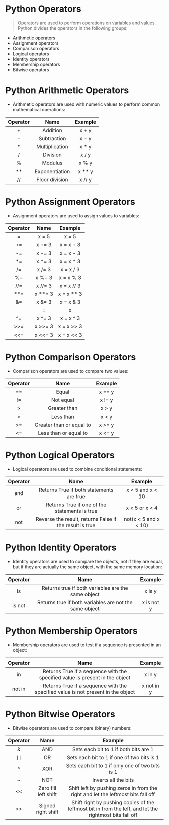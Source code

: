 # Python Operators
> Operators are used to perform operations on variables and values.
> Python divides the operators in the following groups:

* Arithmetic operators
* Assignment operators
* Comparison operators
* Logical operators
* Identity operators
* Membership operators
* Bitwise operators

# Python Arithmetic Operators
* Arithmetic operators are used with numeric values to perform common mathematical operations:

|Operator|	Name|	Example|
|:---:|:---:|:---:|
|+|	Addition|	x + y|
|-|	Subtraction|	x - y|
|*|	Multiplication|	x * y|
|/|	Division|	x / y|
|%|	Modulus|	x % y	|
|**|	Exponentiation|	x ** y|	 
|//|	Floor division|	x // y|

# Python Assignment Operators
* Assignment operators are used to assign values to variables:

|Operator|	Name|	Example|
|:---:|:---:|:---:|
|=	|x = 5	|x = 5	|
|+=	|x += 3	|x = x + 3	|
|-=	|x -= 3	|x = x - 3	|
|*=|	x *= 3	|x = x * 3	|
|/=	|x /= 3	|x = x / 3	|
|%=	|x %= 3	|x = x % 3	|
|//=	|x //= 3|	x = x // 3|
|**=|	x **= 3|	x = x ** 3|
|&=	|x &= 3	|x = x & 3	|
||=|	x |= 3|	x = x | 3	|
|^=|	x ^= 3|	x = x ^ 3|
|>>=|	x >>= 3|	x = x >> 3|
|<<=|	x <<= 3|	x = x << 3|

# Python Comparison Operators
* Comparison operators are used to compare two values:

|Operator|	Name|	Example|
|:---:|:---:|:---:|
|==|	Equal|	x == y|
|!=|	Not equal|	x != y|
|>	|Greater than	|x > y|
|<	|Less than|	x < y|
|>=	|Greater than or equal to|	x >= y	|
|<=	|Less than or equal to	|x <= y|

# Python Logical Operators
* Logical operators are used to combine conditional statements:

|Operator|	Name|	Example|
|:---:|:---:|:---:|
|and |	Returns True if both statements are true	|x < 5 and  x < 10	|
|or	|Returns True if one of the statements is true	|x < 5 or x < 4	|
|not|	Reverse the result, returns False if the result is true	|not(x < 5 and x < 10)|

# Python Identity Operators
* Identity operators are used to compare the objects, not if they are equal, but if they are actually the same object, with the same memory location:

|Operator|	Name|	Example|
|:---:|:---:|:---:|
|is| 	Returns true if both variables are the same object	|x is y	|
|is not|	Returns true if both variables are not the same object	|x is not y|

# Python Membership Operators
* Membership operators are used to test if a sequence is presented in an object:

|Operator|	Name|	Example|
|:---:|:---:|:---:|
|in| 	Returns True if a sequence with the specified value is present in the object	|x in y|
|not in|	Returns True if a sequence with the specified value is not present in the object	|x not in y|


# Python Bitwise Operators
* Bitwise operators are used to compare (binary) numbers:

|Operator|	Name|	Example|
|:---:|:---:|:---:|
|& |	AND	|Sets each bit to 1 if both bits are 1|
|<code>&#124;&#124;</code>	|OR|	Sets each bit to 1 if one of two bits is 1|
 |^|	XOR	|Sets each bit to 1 if only one of two bits is 1|
|~ |	NOT	|Inverts all the bits|
|<<	|Zero fill left shift	|Shift left by pushing zeros in from the right and let the leftmost bits fall off|
|>>|	Signed right shift|	Shift right by pushing copies of the leftmost bit in from the left, and let the rightmost bits fall off|
